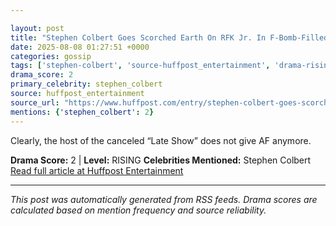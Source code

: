 ```yaml
---

layout: post
title: "Stephen Colbert Goes Scorched Earth On RFK Jr. In F-Bomb-Filled Tirade""
date: 2025-08-08 01:27:51 +0000
categories: gossip
tags: ['stephen-colbert', 'source-huffpost_entertainment', 'drama-rising']
drama_score: 2
primary_celebrity: stephen_colbert
source: huffpost_entertainment
source_url: "https://www.huffpost.com/entry/stephen-colbert-goes-scorched-earth-on-rfk-jr-in-f-bomb-filled-tirade_n_6894f675e4b0a4e36891b743""
mentions: {'stephen_colbert': 2}
---
```


Clearly, the host of the canceled “Late Show” does not give AF anymore.

**Drama Score:** 2 | **Level:** RISING **Celebrities Mentioned:** Stephen Colbert [Read full article at Huffpost Entertainment](https://www.huffpost.com/entry/stephen-colbert-goes-scorched-earth-on-rfk-jr-in-f-bomb-filled-tirade_n_6894f675e4b0a4e36891b743)

---

*This post was automatically generated from RSS feeds. Drama scores are calculated based on mention frequency and source reliability.*